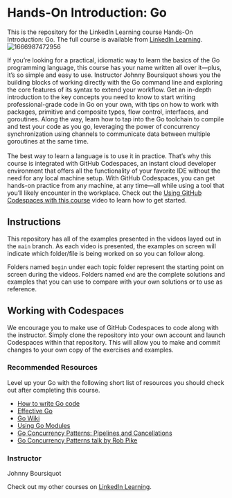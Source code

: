 # Hands-On Introduction: Go

This is the repository for the LinkedIn Learning course Hands-On Introduction: Go. The full course is available from [LinkedIn Learning][lil-course-url].
![1666987472956](https://user-images.githubusercontent.com/25848438/200744646-42fb8490-7394-4646-9771-62c602c9a77c.jpeg)

If you’re looking for a practical, idiomatic way to learn the basics of the Go programming language, this course has your name written all over it—plus, it’s so simple and easy to use. Instructor Johnny Boursiquot shows you the building blocks of working directly with the Go command line and exploring the core features of its syntax to extend your workflow. Get an in-depth introduction to the key concepts you need to know to start writing professional-grade code in Go on your own, with tips on how to work with packages, primitive and composite types, flow control, interfaces, and goroutines. Along the way, learn how to tap into the Go toolchain to compile and test your code as you go, leveraging the power of concurrency synchronization using channels to communicate data between multiple goroutines at the same time.<br><br>The best way to learn a language is to use it in practice. That’s why this course is integrated with GitHub Codespaces, an instant cloud developer environment that offers all the functionality of your favorite IDE without the need for any local machine setup. With GitHub Codespaces, you can get hands-on practice from any machine, at any time—all while using a tool that you’ll likely encounter in the workplace. Check out the [Using GitHub Codespaces with this course][gcs-video-url] video to learn how to get started.

## Instructions

This repository has all of the examples presented in the videos layed out in the `main` branch. As each video is presented, the examples on screen will indicate which folder/file is being worked on so you can follow along.

Folders named `begin` under each topic folder represent the starting point on screen during the videos. Folders named `end` are the complete solutions and examples that you can use to compare with your own solutions or to use as reference.

## Working with Codespaces

We encourage you to make use of GitHub Codespaces to code along with the instructor. Simply clone the repository into your own account and launch Codespaces within that repository. This will allow you to make and commit changes to your own copy of the exercises and examples.

### Recommended Resources

Level up your Go with the following short list of resources you should check out after completing this course.

- [How to write Go code](https://golang.org/doc/code.html)
- [Effective Go](https://golang.org/doc/effective_go.html)
- [Go Wiki](https://github.com/golang/go/wiki)
- [Using Go Modules](https://go.dev/blog/using-go-modules)
- [Go Concurrency Patterns: Pipelines and Cancellations](https://go.dev/blog/pipelines)
- [Go Concurrency Patterns talk by Rob Pike](https://www.youtube.com/watch?v=f6kdp27TYZs)

### Instructor

Johnny Boursiquot

Check out my other courses on [LinkedIn Learning](https://www.linkedin.com/learning/instructors/johnny-boursiquot?u=104).

[lil-course-url]: https://www.linkedin.com/learning/hands-on-introduction-go
[gcs-video-url]: https://www.linkedin.com/learning/hands-on-introduction-go/using-github-codespaces-with-this-course

